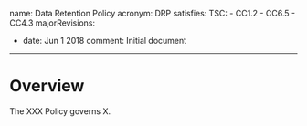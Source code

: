 name: Data Retention Policy
acronym: DRP
satisfies:
  TSC:
    - CC1.2
    - CC6.5
    - CC4.3
majorRevisions:
  - date: Jun 1 2018
    comment: Initial document
---

# Overview

The XXX Policy governs X.
